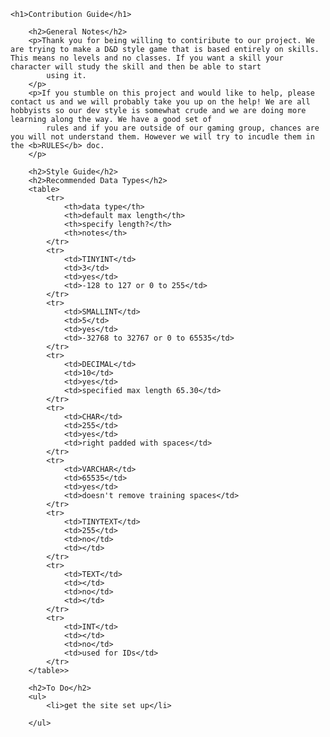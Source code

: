     <h1>Contribution Guide</h1>

        <h2>General Notes</h2>
        <p>Thank you for being willing to contiribute to our project. We are trying to make a D&D style game that is based entirely on skills. This means no levels and no classes. If you want a skill your character will study the skill and then be able to start
            using it.
        </p>
        <p>If you stumble on this project and would like to help, please contact us and we will probably take you up on the help! We are all hobbyists so our dev style is somewhat crude and we are doing more learning along the way. We have a good set of
            rules and if you are outside of our gaming group, chances are you will not understand them. However we will try to incudle them in the <b>RULES</b> doc.
        </p>

        <h2>Style Guide</h2>
        <h2>Recommended Data Types</h2>
        <table>
            <tr>
                <th>data type</th>
                <th>default max length</th>
                <th>specify length?</th>
                <th>notes</th>
            </tr>
            <tr>
                <td>TINYINT</td>
                <td>3</td>
                <td>yes</td>
                <td>-128 to 127 or 0 to 255</td>
            </tr>
            <tr>
                <td>SMALLINT</td>
                <td>5</td>
                <td>yes</td>
                <td>-32768 to 32767 or 0 to 65535</td>
            </tr>
            <tr>
                <td>DECIMAL</td>
                <td>10</td>
                <td>yes</td>
                <td>specified max length 65.30</td>
            </tr>
            <tr>
                <td>CHAR</td>
                <td>255</td>
                <td>yes</td>
                <td>right padded with spaces</td>
            </tr>
            <tr>
                <td>VARCHAR</td>
                <td>65535</td>
                <td>yes</td>
                <td>doesn't remove training spaces</td>
            </tr>
            <tr>
                <td>TINYTEXT</td>
                <td>255</td>
                <td>no</td>
                <td></td>
            </tr>
            <tr>
                <td>TEXT</td>
                <td></td>
                <td>no</td>
                <td></td>
            </tr>
            <tr>
                <td>INT</td>
                <td></td>
                <td>no</td>
                <td>used for IDs</td>
            </tr>
        </table>>

        <h2>To Do</h2>
        <ul>
            <li>get the site set up</li>

        </ul>
